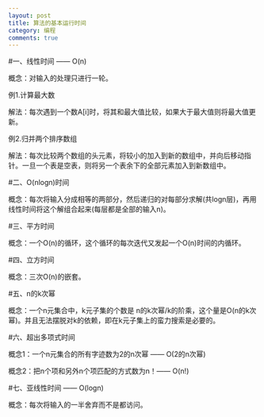 ```yaml
---
layout: post
title: 算法的基本运行时间
category: 编程
comments: true
---
```



#一、线性时间 —— O(n)

概念：对输入的处理只进行一轮。

例1.计算最大数

解法：每次遇到一个数A[i]时，将其和最大值比较，如果大于最大值则将最大值更新。


例2.归并两个排序数组

解法：每次比较两个数组的头元素，将较小的加入到新的数组中，并向后移动指针。一旦一个表是空表，则将另一个表余下的全部元素加入到新数组中。


#二、O(nlogn)时间

概念：每次将输入分成相等的两部分，然后递归的对每部分求解(共logn层)，再用线性时间将这个解组合起来(每层都是全部的输入n)。


#三、平方时间

概念：一个O(n)的循环，这个循环的每次迭代又发起一个O(n)时间的内循环。

#四、立方时间

概念：三次O(n)的嵌套。


#五、n的k次幂

概念：一个n元集合中，k元子集的个数是 n的k次幂/k的阶乘，这个量是O(n的k次幂)。并且无法摆脱对k的依赖，即在k元子集上的蛮力搜索是必要的。



#六、超出多项式时间

概念1：一个n元集合的所有字迹数为2的n次幂 —— O(2的n次幂)

概念2：把n个项和另外n个项匹配的方式数为n！—— O(n!)


#七、亚线性时间 —— O(logn)

概念：每次将输入的一半舍弃而不是都访问。